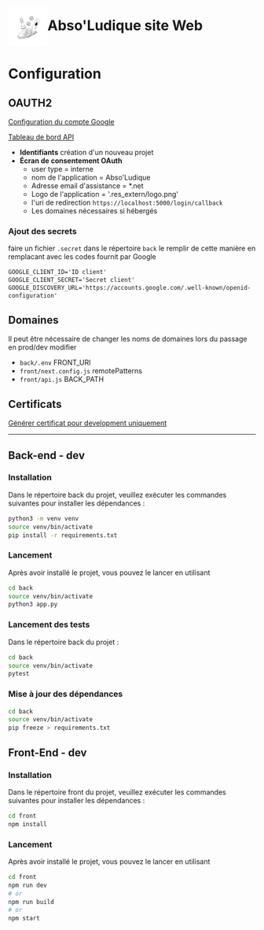 # <img title="Abso'Ludique logo" alt="Logo d'abso'ludique" src=".res_readme/abso.svg" style="height: 80px; width: 80px; vertical-align: middle" width="80" height="80" >Abso'Ludique site Web 

# Configuration
## OAUTH2 
[Configuration du compte Google](https://support.google.com/googleapi/answer/6158849?hl=en)

[Tableau de bord API](https://console.cloud.google.com/apis/dashboard)
- **Identifiants** création d'un nouveau projet 
- **Écran de consentement OAuth**
  - user type = interne
  - nom de l'application = Abso'Ludique
  - Adresse email d'assistance = *.net
  - Logo de l'application = '.res_extern/logo.png'
  - l'uri de redirection `https://localhost:5000/login/callback`
  - Les domaines nécessaires si hébergés

### Ajout des secrets
faire un fichier `.secret` dans le répertoire `back` le remplir de cette manière
en remplacant avec les codes fournit par Google
```shell
GOOGLE_CLIENT_ID='ID client'
GOOGLE_CLIENT_SECRET='Secret client'
GOOGLE_DISCOVERY_URL='https://accounts.google.com/.well-known/openid-configuration'
```

## Domaines
Il peut être nécessaire de changer les noms de domaines lors du passage en prod/dev modifier 
- `back/.env` FRONT_URI
- `front/next.config.js` remotePatterns
- `front/api.js` BACK_PATH

## Certificats
[Générer certificat pour development uniquement](https://gist.github.com/cecilemuller/9492b848eb8fe46d462abeb26656c4f8)

---

## Back-end - dev
### Installation
Dans le répertoire back du projet, veuillez exécuter les commandes suivantes pour installer les dépendances :
```bash
python3 -m venv venv
source venv/bin/activate
pip install -r requirements.txt
```

### Lancement
Après avoir installé le projet, vous pouvez le lancer en utilisant
```bash
cd back
source venv/bin/activate
python3 app.py
```

### Lancement des tests
Dans le répertoire back du projet :
```bash
cd back
source venv/bin/activate
pytest
```

### Mise à jour des dépendances
```bash
cd back
source venv/bin/activate
pip freeze > requirements.txt
```

## Front-End - dev

### Installation
Dans le répertoire front du projet, veuillez exécuter les commandes suivantes pour installer les dépendances :
```bash
cd front
npm install
```

### Lancement
Après avoir installé le projet, vous pouvez le lancer en utilisant
```bash
cd front
npm run dev
# or
npm run build
# or 
npm start
```
